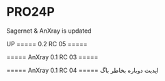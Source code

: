 # PRO24P
Sagernet &amp; AnXray is updated

UP
===== 0.2 RC 05 =====

===== AnXray 0.1 RC 03 =====

===== AnXray 0.1 RC 04 =====
اپدیت دوباره بخاطر باگ
